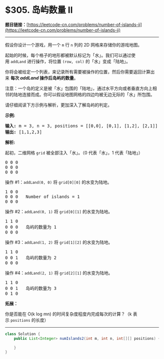 # $305. 岛屿数量 II

**题目链接：**[https://leetcode-cn.com/problems/number-of-islands-ii](https://leetcode-cn.com/problems/number-of-islands-ii)

---

<div class="content__1Y2H">
 <div class="notranslate">
  <p>假设你设计一个游戏，用一个&nbsp;<code>m</code>&nbsp;行&nbsp;<code>n</code>&nbsp;列的&nbsp;2D 网格来存储你的游戏地图。</p> 
  <p>起始的时候，每个格子的地形都被默认标记为「水」。我们可以通过使用&nbsp;<code>addLand</code>&nbsp;进行操作，将位置 <code>(row, col)</code> 的「水」变成「陆地」。</p> 
  <p>你将会被给定一个列表，来记录所有需要被操作的位置，然后你需要返回计算出来&nbsp;<strong>每次&nbsp;<em>addLand </em>操作后岛屿的数量</strong>。</p> 
  <p>注意：一个岛的定义是被「水」包围的「陆地」，通过水平方向或者垂直方向上相邻的陆地连接而成。你可以假设地图网格的四边均被无边无际的「水」所包围。</p> 
  <p>请仔细阅读下方示例与解析，更加深入了解岛屿的判定。</p> 
  <p><strong>示例:</strong></p> 
  <pre class="language-text"><strong>输入:</strong> m = 3, n = 3, positions = [[0,0], [0,1], [1,2], [2,1]]
<strong>输出:</strong> [1,1,2,3]
</pre> 
  <p><strong>解析:</strong></p> 
  <p>起初，二维网格&nbsp;<code>grid</code>&nbsp;被全部注入「水」。（0 代表「水」，1 代表「陆地」）</p> 
  <pre class="language-text">0 0 0
0 0 0
0 0 0
</pre> 
  <p>操作&nbsp;#1：<code>addLand(0, 0)</code> 将&nbsp;<code>grid[0][0]</code> 的水变为陆地。</p> 
  <pre class="language-text">1 0 0
0 0 0   Number of islands = 1
0 0 0
</pre> 
  <p>操作&nbsp;#2：<code>addLand(0, 1)</code> 将&nbsp;<code>grid[0][1]</code> 的水变为陆地。</p> 
  <pre class="language-text">1 1 0
0 0 0   岛屿的数量为 1
0 0 0
</pre> 
  <p>操作&nbsp;#3：<code>addLand(1, 2)</code> 将&nbsp;<code>grid[1][2]</code> 的水变为陆地。</p> 
  <pre class="language-text">1 1 0
0 0 1   岛屿的数量为 2
0 0 0
</pre> 
  <p>操作&nbsp;#4：<code>addLand(2, 1)</code> 将&nbsp;<code>grid[2][1]</code> 的水变为陆地。</p> 
  <pre class="language-text">1 1 0
0 0 1   岛屿的数量为 3
0 1 0
</pre> 
  <p><strong>拓展：</strong></p> 
  <p>你是否能在 O(k log mn) 的时间复杂度程度内完成每次的计算？（k 表示&nbsp;<code>positions</code>&nbsp;的长度）</p> 
 </div>
</div>

---

```java
class Solution {
    public List<Integer> numIslands2(int m, int n, int[][] positions) {
        
    }
}
```